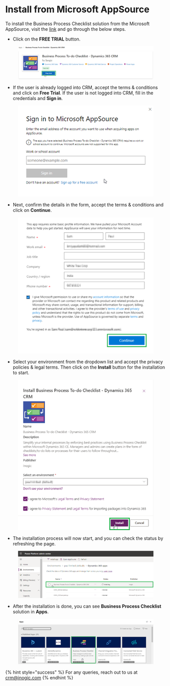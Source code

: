 # Install from Microsoft AppSource

To install the Business Process Checklist solution from the Microsoft AppSource, visit the [link](https://appsource.microsoft.com/en-us/product/dynamics-365/inogic.business-process-to-do-checklist-dynamics-365-crm?tab=Overview) and go through the below steps.

* &#x20;Click on the **FREE TRIAL** button.&#x20;

<figure><img src="../../.gitbook/assets/1 (2) (5).png" alt=""><figcaption></figcaption></figure>

* If the user is already logged into CRM, accept the terms & conditions and click on **Free Trial**. If the user is not logged into CRM, fill in the credentials and **Sign in**.

<figure><img src="../../.gitbook/assets/2 (3).png" alt=""><figcaption></figcaption></figure>

* Next, confirm the details in the form, accept the terms & conditions and click on **Continue**.

<figure><img src="../../.gitbook/assets/3 (2) (2).png" alt=""><figcaption></figcaption></figure>

* Select your environment from the dropdown list and accept the privacy policies & legal terms. Then click on the **Install** button for the installation to start.

<figure><img src="../../.gitbook/assets/5 (1) (1).png" alt=""><figcaption></figcaption></figure>

* The installation process will now start, and you can check the status by refreshing the page.&#x20;

<figure><img src="../../.gitbook/assets/6 (1).png" alt=""><figcaption></figcaption></figure>

* &#x20;After the installation is done, you can see **Business Process Checklist** solution in **Apps**.

<figure><img src="../../.gitbook/assets/7.png" alt=""><figcaption></figcaption></figure>

{% hint style="success" %}
For any queries, reach out to us at [crm@inogic.com](mailto:crm@inogic.com)
{% endhint %}
